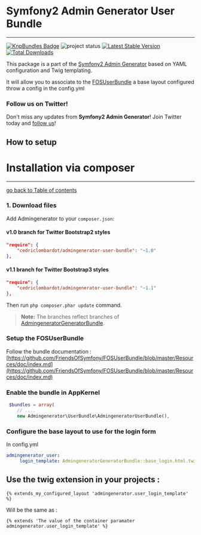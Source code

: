 # Symfony2 Admin Generator User Bundle
---------------------------------------

[![KnpBundles Badge](http://knpbundles.com/symfony2admingenerator/AdmingeneratorGeneratorBundle/badge-short)](http://knpbundles.com/symfony2admingenerator/AdmingeneratorGeneratorBundle)
![project status](http://stillmaintained.com/cedriclombardot/AdmingeneratorUserBundle.png)
[![Latest Stable Version](https://poser.pugx.org/cedriclombardot/admingenerator-user-bundle/v/stable.png)](https://packagist.org/packages/cedriclombardot/admingenerator-user-bundle)
[![Total Downloads](https://poser.pugx.org/cedriclombardot/admingenerator-user-bundle/downloads.png)](https://packagist.org/packages/cedriclombardot/admingenerator-user-bundle)

This package is a part of the [Symfony2 Admin Generator](https://github.com/symfony2admingenerator/AdmingeneratorGeneratorBundle) based on YAML configuration and Twig templating.

It will allow you to associate to the [FOSUserBundle](https://github.com/FriendsOfSymfony/FOSUserBundle) a base layout configured throw a config in the config.yml

### Follow us on Twitter!

Don't miss any updates from **Symfony2 Admin Generator**! Join Twitter today and [follow us](https://twitter.com/sf2admgen)!

## How to setup

# Installation via composer
---------------------------------------

[go back to Table of contents][back-to-index]

[back-to-index]: https://github.com/symfony2admingenerator/AdmingeneratorGeneratorBundle/blob/master/Resources/doc/documentation.md#1-installation

### 1. Download files

Add Admingenerator to your `composer.json`:

#### v1.0 branch for Twitter Bootstrap2 styles
```json
"require": {
    "cedriclombardot/admingenerator-user-bundle": "~1.0"
},
```

#### v1.1 branch for Twitter Bootstrap3 styles
```json
"require": {
    "cedriclombardot/admingenerator-user-bundle": "~1.1"
},
```

Then run `php composer.phar update` command.

> **Note:** The branches reflect branches of [AdmingeneratorGeneratorBundle](https://github.com/symfony2admingenerator/AdmingeneratorGeneratorBundle).

### Setup the FOSUserBundle

Follow the bundle documentation : [https://github.com/FriendsOfSymfony/FOSUserBundle/blob/master/Resources/doc/index.md](https://github.com/FriendsOfSymfony/FOSUserBundle/blob/master/Resources/doc/index.md)

### Enable the bundle in AppKernel

```php
 $bundles = array(
    // ....
    new Admingenerator\UserBundle\AdmingeneratorUserBundle(),
```

### Configure the base layout to use for the login form

In config.yml

```yaml
admingenerator_user:
     login_template: AdmingeneratorGeneratorBundle::base_login.html.twig
```

## Use the twig extension in your projects :

```html+django
{% extends_my_configured_layout 'admingenerator.user_login_template' %}
```

Will be the same as :

```html+django
{% extends 'The value of the container paramater admingenerator.user_login_template' %}
```

